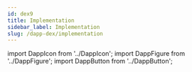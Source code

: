 ```yaml
---
id: dex9
title: Implementation
sidebar_label: Implementation
slug: /dapp-dex/implementation
---
```


import DappIcon from '../DappIcon';
import DappFigure from '../DappFigure';
import DappButton from '../DappButton';
